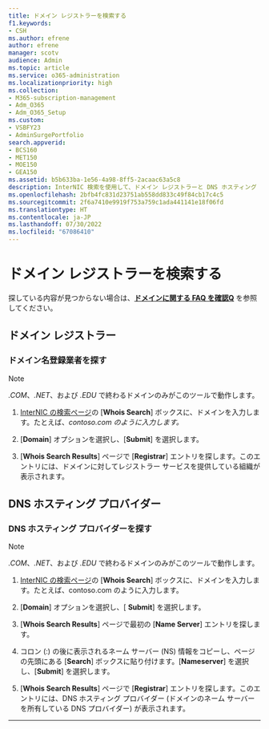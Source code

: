 ```yaml
---
title: ドメイン レジストラーを検索する
f1.keywords:
- CSH
ms.author: efrene
author: efrene
manager: scotv
audience: Admin
ms.topic: article
ms.service: o365-administration
ms.localizationpriority: high
ms.collection:
- M365-subscription-management
- Adm_O365
- Adm_O365_Setup
ms.custom:
- VSBFY23
- AdminSurgePortfolio
search.appverid:
- BCS160
- MET150
- MOE150
- GEA150
ms.assetid: b5b633ba-1e56-4a98-8ff5-2acaac63a5c8
description: InterNIC 検索を使用して、ドメイン レジストラーと DNS ホスティング プロバイダーを探す方法を説明します。
ms.openlocfilehash: 2bfb4fc831d23751ab558dd833c49f84cb17c4c5
ms.sourcegitcommit: 2f6a7410e9919f753a759c1ada441141e18f06fd
ms.translationtype: HT
ms.contentlocale: ja-JP
ms.lasthandoff: 07/30/2022
ms.locfileid: "67086410"
---
```

# <a name="find-your-domain-registrar"></a>ドメイン レジストラーを検索する

 探している内容が見つからない場合は、**[ドメインに関する FAQ を確認Q](../setup/domains-faq.yml)** を参照してください。

## <a name="domain-registrar"></a>ドメイン レジストラー

### <a name="find-your-domain-name-registrar"></a>ドメイン名登録業者を探す

> [!NOTE]
> *.COM*、*.NET*、および *.EDU* で終わるドメインのみがこのツールで動作します。

1. [InterNIC の検索ページ](https://go.microsoft.com/fwlink/p/?LinkId=402770)の [**Whois Search**] ボックスに、ドメインを入力します。たとえば、*contoso.com のように入力します。*

2. [**Domain**] オプションを選択し、[**Submit**] を選択します。

3. [**Whois Search Results**] ページで [**Registrar**] エントリを探します。このエントリには、ドメインに対してレジストラー サービスを提供している組織が表示されます。

## <a name="dns-hosting-provider"></a>DNS ホスティング プロバイダー

### <a name="find-your-dns-hosting-provider"></a>DNS ホスティング プロバイダーを探す

> [!NOTE]
> *.COM*、*.NET*、および *.EDU* で終わるドメインのみがこのツールで動作します。

1. [InterNIC の検索ページ](https://go.microsoft.com/fwlink/p/?LinkId=402770)の [**Whois Search**] ボックスに、ドメインを入力します。たとえば、contoso.com のように入力します。

2. [**Domain**] オプションを選択し、[ **Submit**] を選択します。

3. [**Whois Search Results**] ページで最初の [**Name Server**] エントリを探します。

4. コロン (:) の後に表示されるネーム サーバー (NS) 情報をコピーし、ページの先頭にある [**Search**] ボックスに貼り付けます。[**Nameserver**] を選択し、[**Submit**] を選択します。

5. [**Whois Search Results**] ページで [**Registrar**] エントリを探します。このエントリには、DNS ホスティング プロバイダー (ドメインのネーム サーバーを所有している DNS プロバイダー) が表示されます。

---


